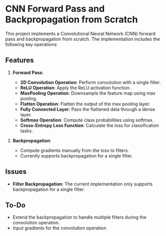 # CNN Forward Pass and Backpropagation from Scratch

This project implements a Convolutional Neural Network (CNN) forward pass and backpropagation from scratch. The implementation includes the following key operations:

## Features

1. **Forward Pass**:
   - **2D Convolution Operation**: Perform convolution with a single filter.
   - **ReLU Operation**: Apply the ReLU activation function.
   - **MaxPooling Operation**: Downsample the feature map using max pooling.
   - **Flatten Operation**: Flatten the output of the max pooling layer.
   - **Fully Connected Layer**: Pass the flattened data through a dense layer.
   - **Softmax Operation**: Compute class probabilities using softmax.
   - **Cross-Entropy Loss Function**: Calculate the loss for classification tasks.

2. **Backpropagation**:
   - Compute gradients manually from the loss to filters.
   - Currently supports backpropagation for a single filter.

## Issues

- **Filter Backpropagation**: The current implementation only supports backpropagation for a single filter. 

## To-Do

- Extend the backpropagation to handle multiple filters during the convolution operation.
- Input gradients for the convolution operation
